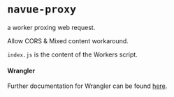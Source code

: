 # `navue-proxy`

a worker proxing web request.

Allow CORS & Mixed content workaround.

`index.js` is the content of the Workers script.

#### Wrangler

Further documentation for Wrangler can be found [here](https://developers.cloudflare.com/workers/tooling/wrangler).
